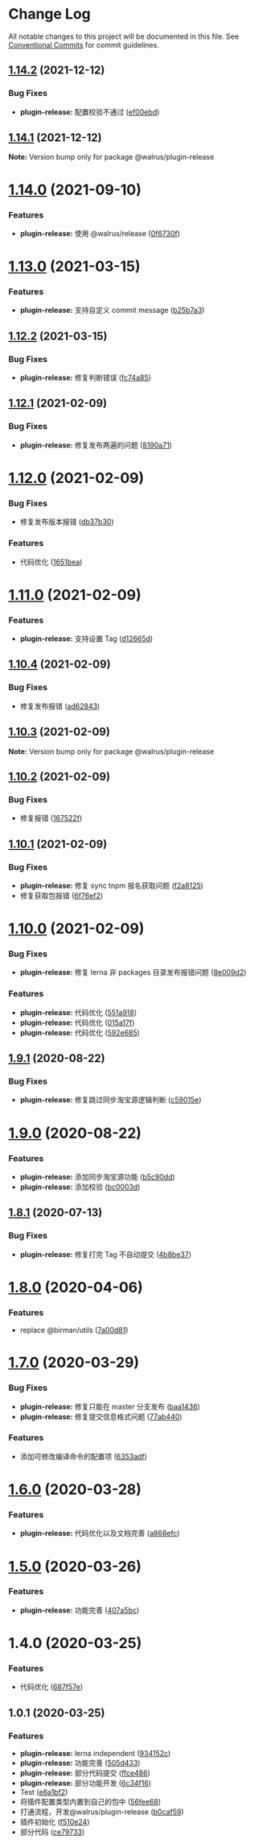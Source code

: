 # Change Log

All notable changes to this project will be documented in this file.
See [Conventional Commits](https://conventionalcommits.org) for commit guidelines.

## [1.14.2](https://github.com/walrusjs/plugins/compare/@walrus/plugin-release@1.14.1...@walrus/plugin-release@1.14.2) (2021-12-12)

### Bug Fixes

- **plugin-release:** 配置校验不通过 ([ef00ebd](https://github.com/walrusjs/plugins/commit/ef00ebdbecd70c064b16cb36158f59002eeabfad))

## [1.14.1](https://github.com/walrusjs/plugins/compare/@walrus/plugin-release@1.14.0...@walrus/plugin-release@1.14.1) (2021-12-12)

**Note:** Version bump only for package @walrus/plugin-release

# [1.14.0](https://github.com/walrusjs/plugins/compare/@walrus/plugin-release@1.13.0...@walrus/plugin-release@1.14.0) (2021-09-10)

### Features

- **plugin-release:** 使用 @walrus/release ([0f6730f](https://github.com/walrusjs/plugins/commit/0f6730f8e95f307b4297627b79aa4ba966312001))

# [1.13.0](https://github.com/walrusjs/plugins/compare/@walrus/plugin-release@1.12.2...@walrus/plugin-release@1.13.0) (2021-03-15)

### Features

- **plugin-release:** 支持自定义 commit message ([b25b7a3](https://github.com/walrusjs/plugins/commit/b25b7a30236610202cc5663732fec8d6da5b43a2))

## [1.12.2](https://github.com/walrusjs/plugins/compare/@walrus/plugin-release@1.12.1...@walrus/plugin-release@1.12.2) (2021-03-15)

### Bug Fixes

- **plugin-release:** 修复判断错误 ([fc74a85](https://github.com/walrusjs/plugins/commit/fc74a857855b50fe8b7f38287d87304d5349fef7))

## [1.12.1](https://github.com/walrusjs/plugins/compare/@walrus/plugin-release@1.12.0...@walrus/plugin-release@1.12.1) (2021-02-09)

### Bug Fixes

- **plugin-release:** 修复发布两遍的问题 ([8190a71](https://github.com/walrusjs/plugins/commit/8190a713e8e23b7f8df3be77646026b5d0983517))

# [1.12.0](https://github.com/walrusjs/plugins/compare/@walrus/plugin-release@1.11.0...@walrus/plugin-release@1.12.0) (2021-02-09)

### Bug Fixes

- 修复发布版本报错 ([db37b30](https://github.com/walrusjs/plugins/commit/db37b308694c232a83bd564b8ff44b40c7c8b205))

### Features

- 代码优化 ([1651bea](https://github.com/walrusjs/plugins/commit/1651bead2a14772c30b525b68249958922c0f58a))

# [1.11.0](https://github.com/walrusjs/plugins/compare/@walrus/plugin-release@1.10.4...@walrus/plugin-release@1.11.0) (2021-02-09)

### Features

- **plugin-release:** 支持设置 Tag ([d12665d](https://github.com/walrusjs/plugins/commit/d12665d309428da31cde49720903c04ad2ae7177))

## [1.10.4](https://github.com/walrusjs/plugins/compare/@walrus/plugin-release@1.10.3...@walrus/plugin-release@1.10.4) (2021-02-09)

### Bug Fixes

- 修复发布报错 ([ad62843](https://github.com/walrusjs/plugins/commit/ad6284372d60d2bdd33b578a82093fb53b34608f))

## [1.10.3](https://github.com/walrusjs/plugins/compare/@walrus/plugin-release@1.10.2...@walrus/plugin-release@1.10.3) (2021-02-09)

**Note:** Version bump only for package @walrus/plugin-release

## [1.10.2](https://github.com/walrusjs/plugins/compare/@walrus/plugin-release@1.10.1...@walrus/plugin-release@1.10.2) (2021-02-09)

### Bug Fixes

- 修复报错 ([167522f](https://github.com/walrusjs/plugins/commit/167522f1f094bf3bdeb9f40e2179e41bd0e6ac97))

## [1.10.1](https://github.com/walrusjs/plugins/compare/@walrus/plugin-release@1.10.0...@walrus/plugin-release@1.10.1) (2021-02-09)

### Bug Fixes

- **plugin-release:** 修复 sync tnpm 报名获取问题 ([f2a8125](https://github.com/walrusjs/plugins/commit/f2a81250c224f6ab1a8b454ab26d6c65da5ecee7))
- 修复获取包报错 ([6f76ef2](https://github.com/walrusjs/plugins/commit/6f76ef2fe3a91aeff54b91655bfcb5c8f3939820))

# [1.10.0](https://github.com/walrusjs/plugins/compare/@walrus/plugin-release@1.9.1...@walrus/plugin-release@1.10.0) (2021-02-09)

### Bug Fixes

- **plugin-release:** 修复 lerna 非 packages 目录发布报错问题 ([8e009d2](https://github.com/walrusjs/plugins/commit/8e009d2dd4c994da4848fc0127569973b59950ae))

### Features

- **plugin-release:** 代码优化 ([551a918](https://github.com/walrusjs/plugins/commit/551a918f7cb51e7f4a66896804777814ec590ba0))
- **plugin-release:** 代码优化 ([015a17f](https://github.com/walrusjs/plugins/commit/015a17f9fdde78f218228dc7e7921bcd0b1fb167))
- **plugin-release:** 代码优化 ([592e685](https://github.com/walrusjs/plugins/commit/592e68550b6cdea08e56c621ae9843da29be2103))

## [1.9.1](https://github.com/walrusjs/plugins/compare/@walrus/plugin-release@1.9.0...@walrus/plugin-release@1.9.1) (2020-08-22)

### Bug Fixes

- **plugin-release:** 修复跳过同步淘宝源逻辑判断 ([c59015e](https://github.com/walrusjs/plugins/commit/c59015e331a9c6026f1f24fbfe6d58ec094b18c1))

# [1.9.0](https://github.com/walrusjs/plugins/compare/@walrus/plugin-release@1.8.1...@walrus/plugin-release@1.9.0) (2020-08-22)

### Features

- **plugin-release:** 添加同步淘宝源功能 ([b5c90dd](https://github.com/walrusjs/plugins/commit/b5c90dd4e04542774cc8d64812b38d83506c3091))
- **plugin-release:** 添加校验 ([bc0003d](https://github.com/walrusjs/plugins/commit/bc0003dd894d966da313beff124794c07170bab9))

## [1.8.1](https://github.com/walrusjs/plugins/compare/@walrus/plugin-release@1.8.0...@walrus/plugin-release@1.8.1) (2020-07-13)

### Bug Fixes

- **plugin-release:** 修复打完 Tag 不自动提交 ([4b8be37](https://github.com/walrusjs/plugins/commit/4b8be37d0cce7bd7d0587177a3caa7ae15ab0b4b))

# [1.8.0](https://github.com/walrusjs/plugins/compare/@walrus/plugin-release@1.7.0...@walrus/plugin-release@1.8.0) (2020-04-06)

### Features

- replace @birman/utils ([7a00d81](https://github.com/walrusjs/plugins/commit/7a00d81f4c85249e37686d8b9b5905db9968f5a1))

# [1.7.0](https://github.com/walrusjs/plugins/compare/@walrus/plugin-release@1.6.0...@walrus/plugin-release@1.7.0) (2020-03-29)

### Bug Fixes

- **plugin-release:** 修复只能在 master 分支发布 ([baa1436](https://github.com/walrusjs/plugins/commit/baa1436918ef5a07e16c2efe5a88e761a200d296))
- **plugin-release:** 修复提交信息格式问题 ([77ab440](https://github.com/walrusjs/plugins/commit/77ab44091a5051b10c03bba2786a77f244f80418))

### Features

- 添加可修改编译命令的配置项 ([6353adf](https://github.com/walrusjs/plugins/commit/6353adf10c4803acfe33965f56386ae760e40120))

# [1.6.0](https://github.com/walrusjs/plugins/compare/@walrus/plugin-release@1.5.0...@walrus/plugin-release@1.6.0) (2020-03-28)

### Features

- **plugin-release:** 代码优化以及文档完善 ([a868efc](https://github.com/walrusjs/plugins/commit/a868efcfc1824e6086fcb6e9e8bd659b0ff31414))

# [1.5.0](https://github.com/walrusjs/plugins/compare/@walrus/plugin-release@1.4.0...@walrus/plugin-release@1.5.0) (2020-03-26)

### Features

- **plugin-release:** 功能完善 ([407a5bc](https://github.com/walrusjs/plugins/commit/407a5bceb1eb341a11a20d5661bbc9b31b047998))

# 1.4.0 (2020-03-25)

### Features

- 代码优化 ([687f57e](https://github.com/walrusjs/plugins/commit/687f57e5b5068fd5f77be5b7e0dbc178d04314d0))

## 1.0.1 (2020-03-25)

### Features

- **plugin-release:** lerna independent ([934152c](https://github.com/walrusjs/plugins/commit/934152c0542ad303e710536961b159b573334c06))
- **plugin-release:** 功能完善 ([505d433](https://github.com/walrusjs/plugins/commit/505d433a2daa52d7e16d8fd9b39ce384d106e505))
- **plugin-release:** 部分代码提交 ([ffce486](https://github.com/walrusjs/plugins/commit/ffce486dd229acc7e521a83101810173f600dd44))
- **plugin-release:** 部分功能开发 ([6c34f16](https://github.com/walrusjs/plugins/commit/6c34f16b4d8fe83970e965dd0f50f18f9f805697))
- Test ([e6a1bf2](https://github.com/walrusjs/plugins/commit/e6a1bf290bf1461dc29cf0771d586d01dca140e3))
- 将插件配置类型内置到自己的包中 ([56fee68](https://github.com/walrusjs/plugins/commit/56fee684da4f5cf400dcff1bfbe513b55aa3eace))
- 打通流程，开发@walrus/plugin-release ([b0caf59](https://github.com/walrusjs/plugins/commit/b0caf59b615dd8d6dc46201aca547353cd81b24e))
- 插件初始化 ([f510e24](https://github.com/walrusjs/plugins/commit/f510e24139c284ed8b6aa00ed030bf286ae3e52c))
- 部分代码 ([ce79733](https://github.com/walrusjs/plugins/commit/ce79733ed8ed7ab0b852e973406b99453a598cf4))
